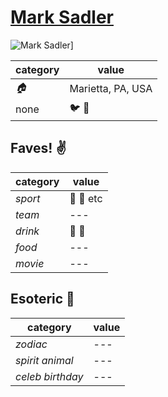# [Mark Sadler](https://github.com/letrado)

![Mark Sadler](URL-to-IMAGE)]

| category | value |
|-----------|-------|
| _:house:_ | Marietta, PA, USA |
|   none   | :bird: :snake: |

## Faves! :v:

| category | value |
|----------|--------|
| _sport_  | :football: :basketball: etc |
| _team_   | --- |
| _drink_  | :beer: :wine_glass: |
| _food_   | --- |
| _movie_  | --- |

## Esoteric :crystal_ball:

| category | value |
|----------|-------|
| _zodiac_ | --- |
| _spirit animal_ | --- |
| _celeb birthday_ | --- |

